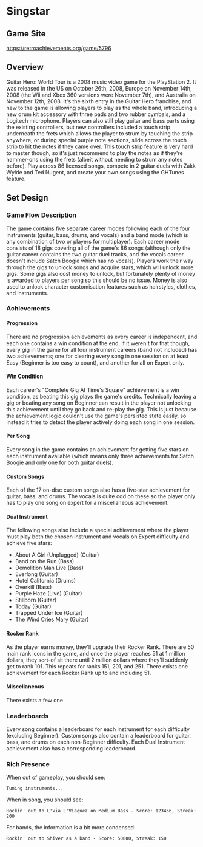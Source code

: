 # Singstar

## Game Site

https://retroachievements.org/game/5796

## Overview

Guitar Hero: World Tour is a 2008 music video game for the PlayStation 2. It was released in the US on October 26th, 2008, Europe on November 14th, 2008 (the Wii and Xbox 360 versions were November 7th), and Australia on November 12th, 2008. It's the sixth entry in the Guitar Hero franchise, and new to the game is allowing players to play as the whole band, introducing a new drum kit accessory with three pads and two rubber cymbals, and a Logitech microphone. Players can also still play guitar and bass parts using the existing controllers, but new controllers included a touch strip underneath the frets which allows the player to strum by touching the strip anywhere, or during special purple note sections, slide across the touch strip to hit the notes if they came over. This touch strip feature is very hard to master though, so it's just recommend to play the notes as if they're hammer-ons using the frets (albeit without needing to strum any notes before). Play across 86 licensed songs, compete in 2 guitar duels with Zakk Wylde and Ted Nugent, and create your own songs using the GHTunes feature.

## Set Design

### Game Flow Description

The game contains five separate career modes following each of the four instruments (guitar, bass, drums, and vocals) and a band mode (which is any combination of two or players for multiplayer). Each career mode consists of 18 gigs covering all of the game's 86 songs (although only the guitar career contains the two guitar duel tracks, and the vocals career doesn't include Satch Boogie which has no vocals). Players work their way through the gigs to unlock songs and acquire stars, which will unlock more gigs. Some gigs also cost money to unlock, but fortunately plenty of money is awarded to players per song so this should be no issue. Money is also used to unlock character customisation features such as hairstyles, clothes, and instruments.

### Achievements

#### Progression

There are no progression achievements as every career is independent, and each one contains a win condition at the end. If it weren't for that though, every gig in the game for all four instrument careers (band not included) has two achievements; one for clearing every song in one session on at least Easy (Beginner is too easy to count), and another for all on Expert only.

#### Win Condition

Each career's "Complete Gig At Time's Square" achievement is a win condition, as beating this gig plays the game's credits. Technically leaving a gig or beating any song on Beginner can result in the player not unlocking this achievement until they go back and re-play the gig. This is just because the achievement logic couldn't use the game's persisted state easily, so instead it tries to detect the player actively doing each song in one session.

#### Per Song

Every song in the game contains an achievement for getting five stars on each instrument available (which means only three achievements for Satch Boogie and only one for both guitar duels).

#### Custom Songs

Each of the 17 on-disc custom songs also has a five-star achievement for guitar, bass, and drums. The vocals is quite odd on these so the player only has to play one song on expert for a miscellaneous achievement.

#### Dual Instrument

The following songs also include a special achievement where the player must play both the chosen instrument and vocals on Expert difficulty and achieve five stars:
- About A Girl (Unplugged) (Guitar)
- Band on the Run (Bass)
- Demolition Man Live (Bass)
- Everlong (Guitar)
- Hotel California (Drums)
- Overkill (Bass)
- Purple Haze (Live) (Guitar)
- Stillborn (Guitar)
- Today (Guitar)
- Trapped Under Ice (Guitar)
- The Wind Cries Mary (Guitar)

#### Rocker Rank

As the player earns money, they'll upgrade their Rocker Rank. There are 50 main rank icons in the game, and once the player reaches 51 at 1 million dollars, they sort-of sit there until 2 million dollars where they'll suddenly get to rank 101. This repeats for ranks 151, 201, and 251. There exists one achievement for each Rocker Rank up to and including 51.

#### Miscellaneous

There exists a few one

### Leaderboards

Every song contains a leaderboard for each instrument for each difficulty (excluding Beginner). Custom songs also contain a leaderboard for guitar, bass, and drums on each non-Beginner difficulty. Each Dual Instrument achievement also has a corresponding leaderboard.

### Rich Presence

When out of gameplay, you should see:

```
Tuning instruments...
```

When in song, you should see:

```
Rockin' out to L'Via L'Viaquez on Medium Bass - Score: 123456, Streak: 200
```

For bands, the information is a bit more condensed:
```
Rockin' out to Shiver as a band - Score: 50000, Streak: 150
```